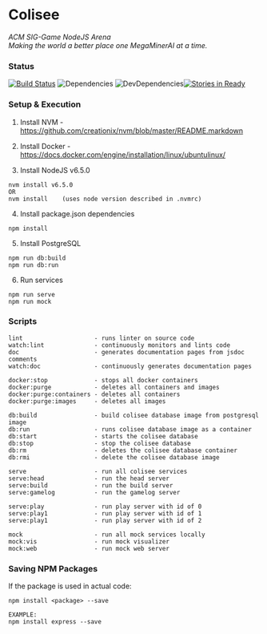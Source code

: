 # Colisee
*ACM SIG-Game NodeJS Arena*  
_Making the world a better place one MegaMinerAI at a time._

### Status
[![Build Status](https://travis-ci.org/russleyshaw/Colisee.svg?branch=master)](https://travis-ci.org/russleyshaw/Colisee) ![Dependencies](https://david-dm.org/russleyshaw/Colisee.svg) ![DevDependencies](https://img.shields.io/david/dev/russleyshaw/Colisee.svg)[![Stories in Ready](https://badge.waffle.io/russleyshaw/Colisee.png?label=ready&title=Ready)](https://waffle.io/russleyshaw/Colisee)


### Setup & Execution
1) Install NVM - https://github.com/creationix/nvm/blob/master/README.markdown  
2) Install Docker - https://docs.docker.com/engine/installation/linux/ubuntulinux/

3) Install NodeJS v6.5.0
```
nvm install v6.5.0
OR
nvm install    (uses node version described in .nvmrc)
```

4) Install package.json dependencies
```
npm install
```

5) Install PostgreSQL
```
npm run db:build
npm run db:run
```

6) Run services
```
npm run serve
npm run mock
```

### Scripts
```
lint                    - runs linter on source code
watch:lint              - continuously monitors and lints code
doc                     - generates documentation pages from jsdoc comments
watch:doc               - continuously generates documentation pages

docker:stop             - stops all docker containers
docker:purge            - deletes all containers and images
docker:purge:containers - deletes all containers
docker:purge:images     - deletes all images

db:build                - build colisee database image from postgresql image
db:run                  - runs colisee database image as a container
db:start                - starts the colisee database
db:stop                 - stop the colisee database
db:rm                   - deletes the colisee database container
db:rmi                  - delete the colisee database image

serve                   - run all colisee services
serve:head              - run the head server
serve:build             - run the build server
serve:gamelog           - run the gamelog server

serve:play              - run play server with id of 0
serve:play1             - run play server with id of 1
serve:play1             - run play server with id of 2

mock                    - run all mock services locally
mock:vis                - run mock visualizer
mock:web                - run mock web server
```

### Saving NPM Packages
If the package is used in actual code:  
```
npm install <package> --save

EXAMPLE:
npm install express --save
```
